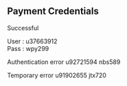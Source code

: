 ## Payment Credentials 

Successful

User : u37663912	
Pass : wpy299	


Authentication error
u92721594	nbs589	


Temporary error
u91902655	jtx720	

